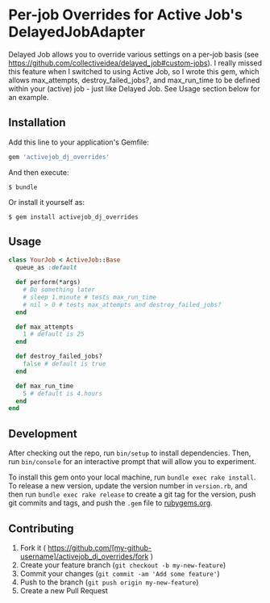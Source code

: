 # Per-job Overrides for Active Job's DelayedJobAdapter

Delayed Job allows you to override various settings on a per-job basis (see https://github.com/collectiveidea/delayed_job#custom-jobs).  I really missed this feature when I switched to using Active Job, so I wrote this gem, which allows max_attempts, destroy_failed_jobs?, and max_run_time to be defined within your (active) job - just like Delayed Job.  See Usage section below for an example.

## Installation

Add this line to your application's Gemfile:

```ruby
gem 'activejob_dj_overrides'
```

And then execute:

    $ bundle

Or install it yourself as:

    $ gem install activejob_dj_overrides

## Usage

```ruby
class YourJob < ActiveJob::Base
  queue_as :default

  def perform(*args)
    # Do something later
    # sleep 1.minute # tests max_run_time
    # nil > 0 # tests max_attempts and destroy_failed_jobs?
  end

  def max_attempts
    1 # default is 25
  end

  def destroy_failed_jobs?
    false # default is true
  end

  def max_run_time
    5 # default is 4.hours
  end
end
```

## Development

After checking out the repo, run `bin/setup` to install dependencies. Then, run `bin/console` for an interactive prompt that will allow you to experiment.

To install this gem onto your local machine, run `bundle exec rake install`. To release a new version, update the version number in `version.rb`, and then run `bundle exec rake release` to create a git tag for the version, push git commits and tags, and push the `.gem` file to [rubygems.org](https://rubygems.org).

## Contributing

1. Fork it ( https://github.com/[my-github-username]/activejob_dj_overrides/fork )
2. Create your feature branch (`git checkout -b my-new-feature`)
3. Commit your changes (`git commit -am 'Add some feature'`)
4. Push to the branch (`git push origin my-new-feature`)
5. Create a new Pull Request
